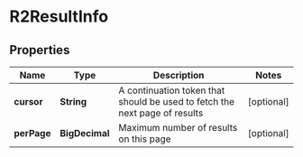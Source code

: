 

# R2ResultInfo


## Properties

| Name | Type | Description | Notes |
|------------ | ------------- | ------------- | -------------|
|**cursor** | **String** | A continuation token that should be used to fetch the next page of results |  [optional] |
|**perPage** | **BigDecimal** | Maximum number of results on this page |  [optional] |



